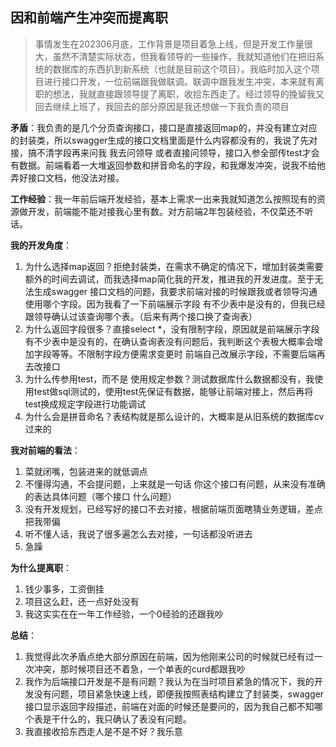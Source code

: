 ## 因和前端产生冲突而提离职

> 事情发生在202306月底，工作背景是项目着急上线，但是开发工作量很大，虽然不清楚实际状态，但我看领导的一些操作，我就知道他们在把旧系统的数据库的东西扒到新系统（也就是目前这个项目）。我临时加入这个项目进行接口开发，一位前端跟我做联调。联调中跟我发生冲突，本来就有离职的想法，我就直接跟领导提了离职，收拾东西走了。经过领导的挽留我又回去继续上班了，我回去的部分原因是我还想做一下我负责的项目

**矛盾**：我负责的是几个分页查询接口，接口是直接返回map的，并没有建立对应的封装类，所以swagger生成的接口文档里面是什么内容都没有的，我说了先对接，搞不清字段再来问我 我去问领导 或者直接问领导，接口入参全部传test才会有数据。前端看着一大堆返回参数和拼音命名的字段，和我爆发冲突，说我不给他弄好接口文档，他没法对接。

**工作经验**：我一年前后端开发经验，基本上需求一出来我就知道怎么按照现有的资源做开发，前端能不能对接我心里有数。对方前端2年包装经验，不仅菜还不听话。

**我的开发角度**：

1. 为什么选择map返回？拒绝封装类，在需求不确定的情况下，增加封装类需要额外的时间去调试，而我选择map简化我的开发，推进我的开发进度。至于无法生成swagger 接口文档的问题，我要求前端对接的时候跟我或者领导沟通 使用哪个字段。因为我看了一下前端展示字段 有不少表中是没有的，但我已经跟领导确认过该查询哪个表。（后来有两个接口换了查询表）
2. 为什么返回字段很多？直接select *，没有限制字段，原因就是前端展示字段 有不少表中是没有的，在确认查询表没有问题后，我判断这个表极大概率会增加字段等等。不限制字段方便需求变更时 前端自己改展示字段，不需要后端再去改接口
3. 为什么传参用test，而不是 使用规定参数？测试数据库什么数据都没有，我使用test做sql测试的，使用test先保证有数据，能够让前端对接上，然后再将test换成规定字段进行功能调试
4. 为什么会是拼音命名？表结构就是那么设计的，大概率是从旧系统的数据库cv过来的

**我对前端的看法**：

1. 菜就闭嘴，包装进来的就低调点
2. 不懂得沟通，不会提问题，上来就是一句话 你这个接口有问题，从来没有准确的表达具体问题（哪个接口 什么问题）
3. 没有开发规划，已经写好的接口不去对接，根据前端页面瞎猜业务逻辑，差点把我带偏
4. 听不懂人话，我说了很多遍怎么去对接，一句话都没听进去
5. 急躁

**为什么提离职**：

1. 钱少事多，工资倒挂
2. 项目这么赶，还一点好处没有
3. 我这实实在在一年工作经验，一个0经验的还跟我吵

**总结**：

1. 我觉得此次矛盾点绝大部分原因在前端，因为他刚来公司的时候就已经有过一次冲突，那时候项目还不着急，一个单表的curd都跟我吵
2. 我作为后端接口开发是不是有问题？我认为在当时项目紧急的情况下，我的开发没有问题，项目紧急快速上线，即便我按照表结构建立了封装类，swagger 接口显示返回字段描述，前端在对面的时候还是要问的，因为我自己都不知哪个表是干什么的，我只确认了表没有问题。
3. 我直接收拾东西走人是不是不好？我乐意